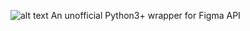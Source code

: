 ![alt text](http://www.iamgregamato.com/img/fp_logo.svg)
An unofficial Python3+ wrapper for Figma API
